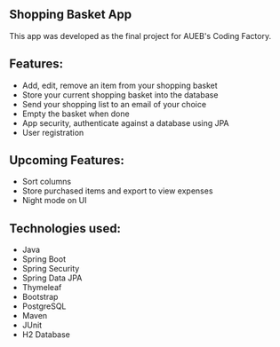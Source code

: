 ## Shopping Basket App
This app was developed as the final project for AUEB's Coding Factory.

## Features:
- Add, edit, remove an item from your shopping basket
- Store your current shopping basket into the database
- Send your shopping list to an email of your choice
- Empty the basket when done
- App security, authenticate against a database using JPA
- User registration

## Upcoming Features:
- Sort columns
- Store purchased items and export to view expenses
- Night mode on UI

## Technologies used:
- Java
- Spring Boot
- Spring Security
- Spring Data JPA
- Thymeleaf
- Bootstrap
- PostgreSQL
- Maven
- JUnit
- H2 Database
